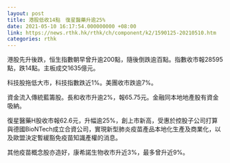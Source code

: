 ```yaml
---
layout: post
title: 港股低收14點　復星醫藥升逾25%
date: 2021-05-10 16:17:54.000000000 +08:00
link: https://news.rthk.hk/rthk/ch/component/k2/1590125-20210510.htm
categories: rthk
---
```


港股先升後跌，恒生指數朝早曾升逾200點，隨後倒跌逾百點。指數收市報28595點，跌14點。主板成交1635億元。

科技股拖低大市，科技指數跌近1%。美團收市跌逾7%。

資金流入傳統藍籌股。長和收市升逾2%，報65.75元。金融同本地地產股有資金吸納。

復星醫藥H股收市報62.6元，升幅逾25%，創上市新高，受惠於控股子公司打算與德國BioNTech成立合資公司，實現新型肺炎疫苗產品本地化生產及商業化，以及歐盟決定暫緩豁免疫苗知識產權的消息。

其他疫苗概念股亦造好，康希諾生物收市升近3%，最多曾升近9%。
